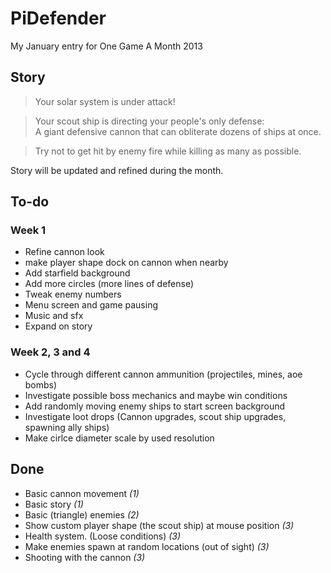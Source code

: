 PiDefender
==========

My January entry for One Game A Month 2013

## Story ##

>Your solar system is under attack!  
  
>Your scout ship is directing your people's only defense:  
>A giant defensive cannon that can obliterate dozens of ships at once.
  
>Try not to get hit by enemy fire while killing as many as possible.

Story will be updated and refined during the month.

## To-do ##

### Week 1 ###

 * Refine cannon look
 * make player shape dock on cannon when nearby
 * Add starfield background
 * Add more circles (more lines of defense)
 * Tweak enemy numbers
 * Menu screen and game pausing
 * Music and sfx
 * Expand on story

### Week 2, 3 and 4 ###

 * Cycle through different cannon ammunition (projectiles, mines, aoe bombs)
 * Investigate possible boss mechanics and maybe win conditions
 * Add randomly moving enemy ships to start screen background
 * Investigate loot drops (Cannon upgrades, scout ship upgrades, spawning ally ships)
 * Make cirlce diameter scale by used resolution

## Done ##

 * Basic cannon movement *(1)*
 * Basic story *(1)*
 * Basic (triangle) enemies *(2)*
 * Show custom player shape (the scout ship) at mouse position *(3)*
 * Health system. (Loose conditions) *(3)*
 * Make enemies spawn at random locations (out of sight) *(3)*
 * Shooting with the cannon *(3)*